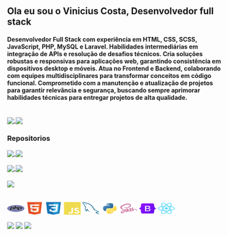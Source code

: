 ## Ola eu sou o Vinicius Costa, Desenvolvedor full stack
#### Desenvolvedor Full Stack com experiência em HTML, CSS, SCSS, JavaScript, PHP, MySQL e Laravel. Habilidades intermediárias em integração de APIs e resolução de desafios técnicos. Cria soluções robustas e responsivas para aplicações web, garantindo consistência em dispositivos desktop e móveis. Atua no Frontend e Backend, colaborando com equipes multidisciplinares para transformar conceitos em código funcional. Comprometido com a manutenção e atualização de projetos para garantir relevância e segurança, buscando sempre aprimorar habilidades técnicas para entregar projetos de alta qualidade.

<br/>
<div style="display: inline_block">
<a href="https://github.com/ViniciusCosta126/github-readme-stats" >
  <img align="center" src="https://github-readme-stats.vercel.app/api?username=ViniciusCosta126&count_private=true&hide=stars&show_icons=true&theme=dark&cache_seconds=14400" />
</a>
<a href="https://github.com/ViniciusCosta126/github-readme-stats">
  <img align="center" src="https://github-readme-stats.vercel.app/api/top-langs/?username=ViniciusCosta126&layout=compact&hide=html,css,scss,sass,ruby,Objective-c%2B%2B,typescript,java,starlark&theme=dark&cache_seconds=14400" />
</a>
</div>

### Repositorios

<div>
<a href="https://github.com/ViniciusCosta126/controle-series-laravel">
  <img align="center" src="https://github-readme-stats.vercel.app/api/pin/?username=ViniciusCosta126&repo=controle-series-laravel&theme=dark&cache_seconds=14400" />
</a>
<a href="https://github.com/ViniciusCosta126/estoque-laravel">
  <img align="center" src="https://github-readme-stats.vercel.app/api/pin/?username=ViniciusCosta126&repo=estoque-laravel&theme=dark&cache_seconds=14400" />
</a>
<br/><br/>
<a href="https://github.com/ViniciusCosta126/PDO-PHP">
  <img align="center" src="https://github-readme-stats.vercel.app/api/pin/?username=ViniciusCosta126&repo=PDO-PHP&theme=dark&cache_seconds=14400" />
</a>
<a href="https://github.com/ViniciusCosta126/doceria-laravel">
  <img align="center" src="https://github-readme-stats.vercel.app/api/pin/?username=ViniciusCosta126&repo=doceria-laravel&theme=dark&cache_seconds=14400" />
</a>
  <br/><br/>
<a href="https://github.com/ViniciusCosta126/medSearch">
  <img align="center" src="https://github-readme-stats.vercel.app/api/pin/?username=ViniciusCosta126&repo=medSearch&theme=dark&cache_seconds=14400" />
</a>
  
<br/>
</div>
<br/>
<div style="display: inline_block"><br>
  <img align="center" alt="Vini-PHP" height="30" width="40" src="https://raw.githubusercontent.com/devicons/devicon/master/icons/php/php-original.svg">
  <img align="center" alt="Vini-HTML" height="30" width="40" src="https://raw.githubusercontent.com/devicons/devicon/master/icons/html5/html5-original.svg">
  <img align="center" alt="Vini-CSS" height="30" width="40" src="https://raw.githubusercontent.com/devicons/devicon/master/icons/css3/css3-original.svg">
   <img align="center" alt="Vini-Js" height="30" width="40" src="https://raw.githubusercontent.com/devicons/devicon/master/icons/javascript/javascript-plain.svg">
   <img align="center" alt="Vini-SQL" height="30" width="40" src="https://raw.githubusercontent.com/devicons/devicon/master/icons/mysql/mysql-original.svg">
  <img align="center" alt="Vini-Python" height="30" width="40" src="https://raw.githubusercontent.com/devicons/devicon/master/icons/python/python-original.svg">
  <img align="center" alt="Vini-SASS" height="30" width="40" src="https://raw.githubusercontent.com/devicons/devicon/master/icons/sass/sass-original.svg">
  <img align="center" alt="Vini-BOOT" height="30" width="40" src="https://raw.githubusercontent.com/devicons/devicon/master/icons/bootstrap/bootstrap-original.svg">
  <img align="center" alt="Vini-React" height="30" width="40" src="https://raw.githubusercontent.com/devicons/devicon/master/icons/react/react-original.svg">
</div>
<br/>
<div> 
  <a href="https://instagram.com/__viniciusc6" target="_blank"><img src="https://img.shields.io/badge/-Instagram-%23E4405F?style=for-the-badge&logo=instagram&logoColor=white" target="_blank"></a>
  <a href = "mailto:viniciuscosta126@gmail.com"><img src="https://img.shields.io/badge/-Gmail-%23333?style=for-the-badge&logo=gmail&logoColor=white" target="_blank"></a>
  <a href="https://www.linkedin.com/in/vinicius-costa-643810181" target="_blank"><img src="https://img.shields.io/badge/-LinkedIn-%230077B5?style=for-the-badge&logo=linkedin&logoColor=white" target="_blank"></a> 
</div>

